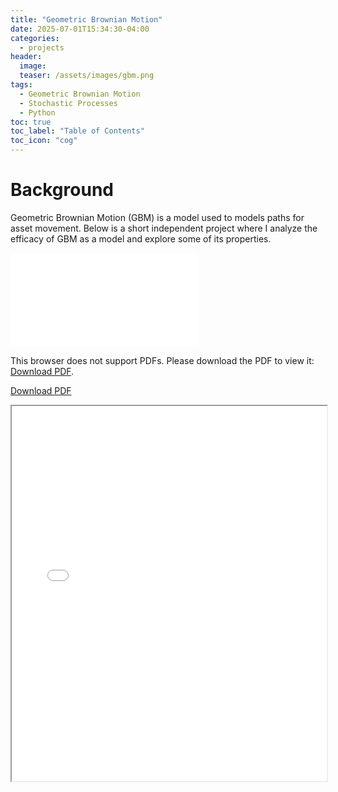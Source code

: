 ```yaml
---
title: "Geometric Brownian Motion"
date: 2025-07-01T15:34:30-04:00
categories:
  - projects
header:
  image: 
  teaser: /assets/images/gbm.png
tags:
  - Geometric Brownian Motion
  - Stochastic Processes
  - Python
toc: true
toc_label: "Table of Contents"
toc_icon: "cog"
---
```


# Background
Geometric Brownian Motion (GBM) is a model used to models paths for asset movement. Below is a short independent project where I analyze the efficacy of GBM as a model and explore some of its properties.

<object data="/assets/images/Geometric_Brownian_Motion_as_a_Model_for_Stock_Prices.pdf#zoom=75&navpanes=0" type="application/pdf" width="612px" height="792px">
    <embed src="/assets/images/Geometric_Brownian_Motion_as_a_Model_for_Stock_Prices.pdf">
        <p>This browser does not support PDFs. Please download the PDF to view it: <a href="/assets/images/Geometric_Brownian_Motion_as_a_Model_for_Stock_Prices.pdf">Download PDF</a>.</p>
    </embed>
</object>

<a href="/assets/images/Geometric_Brownian_Motion_as_a_Model_for_Stock_Prices.pdf">Download PDF</a>

<iframe src="/assets/images/Geometric_Brownian_Motion_as_a_Model_for_Stock_Prices.pdf#zoom=75&navpanes=0" width="100%" height="600px">
  <p>Your browser does not support iframes. <a href="your_document.pdf">Download the PDF</a> instead.</p>
</iframe>

